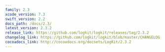 ```yaml
---
family: 2.3
xcode_version: 7.3
swift_version: 2.2
docs_path: /docs/2.3/
latest_version: 2.3.2
release_link: https://github.com/logkit/logkit/releases/tag/2.3.2
changelog_link: https://github.com/logkit/logkit/blob/master/CHANGELOG.md#232
cocoadocs_link: http://cocoadocs.org/docsets/LogKit/2.3.2
---
```

